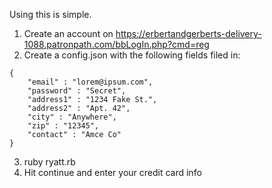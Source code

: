 Using this is simple.

1. Create an account on https://erbertandgerberts-delivery-1088.patronpath.com/bbLogIn.php?cmd=reg
2. Create a config.json with the following fields filed in:
```
{
    "email" : "lorem@ipsum.com",
    "password" : "Secret",
    "address1" : "1234 Fake St.",
    "address2" : "Apt. 42",
    "city" : "Anywhere",
    "zip" : "12345",
    "contact" : "Amce Co"
}
```
3. ruby ryatt.rb
4. Hit continue and enter your credit card info